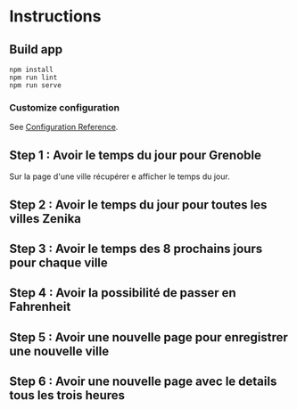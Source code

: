 # Instructions

## Build app

```
npm install
npm run lint
npm run serve
```

### Customize configuration
See [Configuration Reference](https://cli.vuejs.org/config/).

## Step 1 : Avoir le temps du jour pour Grenoble

Sur la page d'une ville récupérer e afficher le temps du jour.

## Step 2 : Avoir le temps du jour pour toutes les villes Zenika

## Step 3 : Avoir le temps des 8 prochains jours pour chaque ville

## Step 4 : Avoir la possibilité de passer en Fahrenheit

## Step 5 : Avoir une nouvelle page pour enregistrer une nouvelle ville

## Step 6 : Avoir une nouvelle page avec le details tous les trois heures
